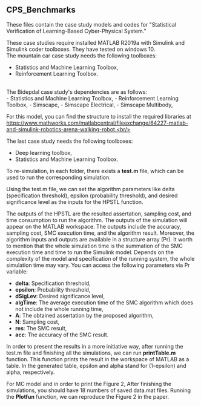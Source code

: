 ## CPS_Benchmarks

These files contain the case study models and codes for "Statistical Verification of Learning-Based Cyber-Physical System." <br/>


These case studies require installed MATLAB R2019a with Simulink and Simulink coder toolboxes. They have tested on windows 10. <br/>
The mountain car case study needs the following toolboxes:<br/>
- Statistics and Machine Learning Toolbox,
- Reinforcement Learning Toolbox.
<br/>
The Bidepdal case study's dependencies are as follows:<br/>
- Statistics and Machine Learning Toolbox,
- Reinforcement Learning Toolbox,
- Simscape,
- Simscape Electrical,
- Simscape Multibody,

For this model, you can find the structure to install the required libraries at https://www.mathworks.com/matlabcentral/fileexchange/64227-matlab-and-simulink-robotics-arena-walking-robot.<br/>

The last case study needs the following toolboxes:<br/>
- Deep learning toolbox,
- Statistics and Machine Learning Toolbox.
    
To re-simulation, in each folder, there exists a **test.m** file, which can be used to run the corresponding simulation.<br/>

Using the test.m file, we can set the algorithm parameters like delta (specification threshold), epsilon (probability threshold), and desired significance level as the inputs for the HPSTL function. <br/>

The outputs of the HPSTL are the resulted assertation, sampling cost, and time consumption to run the algorithm. The outputs of the simulation will appear on the MATLAB workspace. The outputs include the accuracy, sampling cost, SMC execution time, and the algorithm result. Moreover, the algorithm inputs and outputs are available in a structure array (Pr). It worth to mention that the whole simulation time is the summation of the SMC execution time and time to run the Simulink model. Depends on the complexity of the model and specification of the running system, the whole simulation time may vary. You can access the following parameters via Pr variable:<br/>

- **delta**: Specification threshold,
- **epsilon**: Probability threshold,
- **dSigLev**: Desired significance level,
- **algTime**: The average execution time of the SMC algorithm which does not include the whole running time,
- **A**: The obtained assertation by the proposed algorithm,
- **N**: Sampling cost,
- **res**: The SMC result,
- **acc**: The accuracy of the SMC result.

In order to present the results in a more initiative way, after running the test.m file and finishing all the simulations, we can run **printTable.m** function. This function prints the result in the workspace of MATLAB as a table. In the generated table, epsilon and alpha stand for (1-epsilon) and alpha, respectively. <br/>

For MC model and in order to print the Figure 2, After finishing the simulations, you should have 18 numbers of saved data.mat files. Running the **Plotfun** function, we can reproduce the Figure 2 in the paper.<br/>
